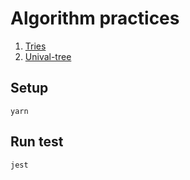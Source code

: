 # Algorithm practices

1. [Tries](/tries/index.test.js)
1. [Unival-tree](/unival-tree/index.test.js)

## Setup
```
yarn
```

## Run test
```
jest
```